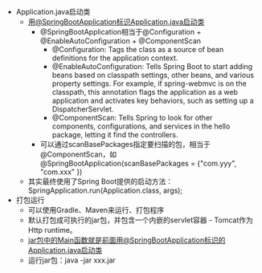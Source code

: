 * Application.java启动类
    * 用@SpringBootApplication标识Application.java启动类
        * @SpringBootApplication相当于@Configuration + @EnableAutoConfiguration + @ComponentScan
            * @Configuration: Tags the class as a source of bean definitions for the application context.
            * @EnableAutoConfiguration: Tells Spring Boot to start adding beans based on classpath settings, other beans, and various property settings. For example, if spring-webmvc is on the classpath, this annotation flags the application as a web application and activates key behaviors, such as setting up a DispatcherServlet.
            * @ComponentScan: Tells Spring to look for other components, configurations, and services in the hello package, letting it find the controllers.
        * 可以通过scanBasePackages指定要扫描的包，相当于@ComponentScan，如@SpringBootApplication(scanBasePackages = {"com.yyy", "com.xxx" })
    * 其实最终使用了Spring Boot提供的启动方法：SpringApplication.run(Application.class, args);
* 打包运行
    * 可以使用Gradle、Maven来运行、打包程序
    * 默认打包成可执行的jar包，并包含一个内嵌的servlet容器 - Tomcat作为Http runtime。
    * jar包中的Main函数就是前面用@SpringBootApplication标识的Application.java启动类
    * 运行jar包：java -jar xxx.jar